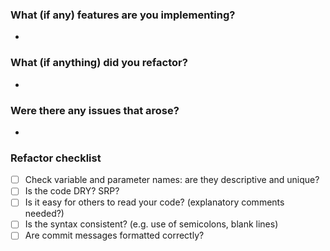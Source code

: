 ### What (if any) features are you implementing?
-
### What (if anything) did you refactor?
-
### Were there any issues that arose?
-

### Refactor checklist
- [ ] Check variable and parameter names: are they descriptive and unique?
- [ ] Is the code DRY? SRP?
- [ ] Is it easy for others to read your code? (explanatory comments needed?)
- [ ] Is the syntax consistent? (e.g. use of semicolons, blank lines)
- [ ] Are commit messages formatted correctly?
